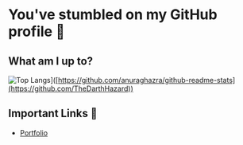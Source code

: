 # You've stumbled on my GitHub profile 👀

## What am I up to?
![Top Langs](https://github-readme-stats.vercel.app/api/top-langs/?username=TheDarthHazard)]([https://github.com/anuraghazra/github-readme-stats](https://github.com/TheDarthHazard))

## Important Links 🔗
- [Portfolio](https://aakashpereira.me)

<!--
**TheDarthHazard/TheDarthHazard** is a ✨ _special_ ✨ repository because its `README.md` (this file) appears on your GitHub profile.

Here are some ideas to get you started:

- 🔭 I’m currently working on ...
- 🌱 I’m currently learning ...
- 👯 I’m looking to collaborate on ...
- 🤔 I’m looking for help with ...
- 💬 Ask me about ...
- 📫 How to reach me: ...
- 😄 Pronouns: ...
- ⚡ Fun fact: ...
-->
